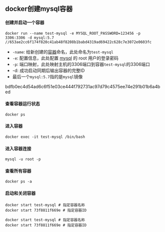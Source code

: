 ## docker创建mysql容器

#### 创建并启动一个容器

```
docker run --name test-mysql -e MYSQL_ROOT_PASSWORD=123456 -p 3306:3306 -d mysql:5.7
//653ae2cc6f174f820c41ab48f8208b1babd4319ad69422c628c7e3072e0603fc

```

- `-name`: 给新创建的[容器](https://cloud.tencent.com/product/tke?from_column=20065&from=20065)命名，此处命名为`test-mysql`
- `-e`: 配置信息，此处配置 [mysql](https://cloud.tencent.com/product/cdb?from_column=20065&from=20065) 的 root 用户的登录密码
- `-p`: 端口映射，此处映射主机的3306端口到容器`test-mysql`的3306端口
- -d: 成功启动同期后输出容器的完整ID
- 最后一个`mysql:5.7`指的是`mysql`镜像

bdfb0ec4d54ad6c6f51e03ce444f792731ac97d79c4575ee74e291b01b6a4bed

#### 查看容器运行状态

```
docker ps
```

#### 进入容器

```
docker exec -it test-mysql /bin/bash
```

#### 进入容器连接

```
mysql -u root -p
```

#### 查看所有容器

```
docker ps -a
```

#### 启动和关闭容器

```
docker start test-mysql # 指定容器名称
docker start 73f8811f669e # 指定容器ID
```

```
docker start test-mysql # 指定容器名称
docker start 73f8811f669e # 指定容器ID
```

